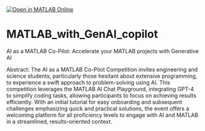[![Open in MATLAB Online](https://www.mathworks.com/images/responsive/global/open-in-matlab-online.svg)](https://matlab.mathworks.com/open/github/v1?repo=harishkumach/MATLAB_with_GenAI_copilot&file=https://github.com/harishkumach/MATLAB_with_GenAI_copilot/blob/master/data_analysis.mlx)
# MATLAB_with_GenAI_copilot
AI as a MATLAB Co-Pilot: Accelerate your MATLAB projects with Generative AI

Abstract: 
The AI as a MATLAB Co-Pilot Competition invites engineering and science students, particularly those hesitant about extensive programming, to experience a swift approach to problem-solving using AI. This competition leverages the MATLAB AI Chat Playground, integrating GPT-4 to simplify coding tasks, allowing participants to focus on achieving results efficiently. With an initial tutorial for easy onboarding and subsequent challenges emphasizing quick and practical solutions, the event offers a welcoming platform for all proficiency levels to engage with AI and MATLAB in a streamlined, results-oriented context.
